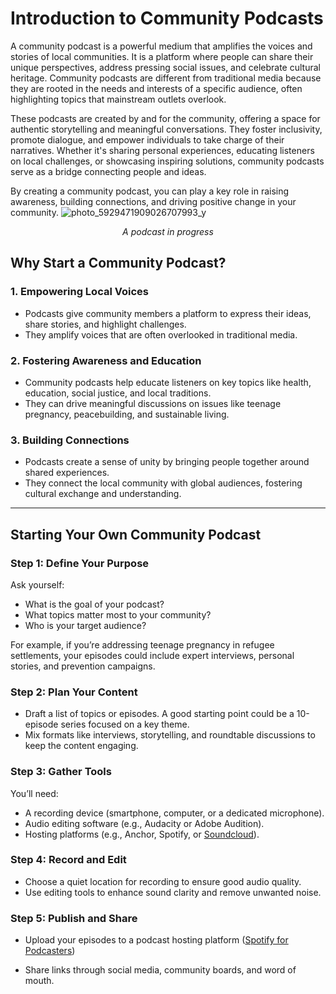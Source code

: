 
# Introduction to Community Podcasts

A community podcast is a powerful medium that amplifies the voices and stories of local communities. It is a platform where people can share their unique perspectives, address pressing social issues, and celebrate cultural heritage. Community podcasts are different from traditional media because they are rooted in the needs and interests of a specific audience, often highlighting topics that mainstream outlets overlook.

These podcasts are created by and for the community, offering a space for authentic storytelling and meaningful conversations. They foster inclusivity, promote dialogue, and empower individuals to take charge of their narratives. Whether it's sharing personal experiences, educating listeners on local challenges, or showcasing inspiring solutions, community podcasts serve as a bridge connecting people and ideas.

By creating a community podcast, you can play a key role in raising awareness, building connections, and driving positive change in your community.
![photo_5929471909026707993_y](https://github.com/user-attachments/assets/7997dba4-076f-4547-b62f-19c12e7b0f8a)
<p align="center"><em>A podcast in progress</em></p>

## Why Start a Community Podcast?

### 1. **Empowering Local Voices**  
   - Podcasts give community members a platform to express their ideas, share stories, and highlight challenges.
   - They amplify voices that are often overlooked in traditional media.

### 2. **Fostering Awareness and Education**  
   - Community podcasts help educate listeners on key topics like health, education, social justice, and local traditions.  
   - They can drive meaningful discussions on issues like teenage pregnancy, peacebuilding, and sustainable living.

### 3. **Building Connections**  
   - Podcasts create a sense of unity by bringing people together around shared experiences.  
   - They connect the local community with global audiences, fostering cultural exchange and understanding.

---

## Starting Your Own Community Podcast

### **Step 1: Define Your Purpose**
Ask yourself:
- What is the goal of your podcast?  
- What topics matter most to your community?  
- Who is your target audience?

For example, if you’re addressing teenage pregnancy in refugee settlements, your episodes could include expert interviews, personal stories, and prevention campaigns.

### **Step 2: Plan Your Content**
- Draft a list of topics or episodes. A good starting point could be a 10-episode series focused on a key theme.
- Mix formats like interviews, storytelling, and roundtable discussions to keep the content engaging.

### **Step 3: Gather Tools**
You’ll need:
- A recording device (smartphone, computer, or a dedicated microphone).  
- Audio editing software (e.g., Audacity or Adobe Audition).  
- Hosting platforms (e.g., Anchor, Spotify, or [Soundcloud](https://soundcloud.com/discover)).

### **Step 4: Record and Edit**
- Choose a quiet location for recording to ensure good audio quality.
- Use editing tools to enhance sound clarity and remove unwanted noise.

### **Step 5: Publish and Share**
- Upload your episodes to a podcast hosting platform ([Spotify for Podcasters](https://creators.spotify.com/))

- Share links through social media, community boards, and word of mouth.





